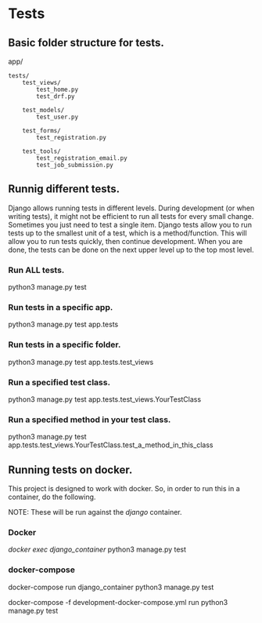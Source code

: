 # Tests

## Basic folder structure for tests.

app/
    
    tests/
        test_views/
            test_home.py
            test_drf.py

        test_models/
            test_user.py

        test_forms/
            test_registration.py

        test_tools/
            test_registration_email.py
            test_job_submission.py

## Runnig different tests.

Django allows running tests in different levels. During development (or when writing tests), it might not be efficient to run all tests for every small change. Sometimes you just need to test a single item. Django tests allow you to run tests up to the smallest unit of a test, which is a method/function. This will allow you to run tests quickly, then continue development. When you are done, the tests can be done on the next upper level up to the top most level.

### Run ALL tests.

python3 manage.py test

### Run tests in a specific app.

python3 manage.py test app.tests

### Run tests in a specific folder.

python3 manage.py test app.tests.test_views

### Run a specified test class.

python3 manage.py test app.tests.test_views.YourTestClass

### Run a specified method in your test class.

python3 manage.py test app.tests.test_views.YourTestClass.test_a_method_in_this_class

## Running tests on docker.

This project is designed to work with docker. So, in order to run this in a container, do the following.

NOTE: These will be run against the *django* container.

### Docker

*docker exec django_container* python3 manage.py test

### docker-compose

docker-compose run django_container python3 manage.py test

docker-compose -f development-docker-compose.yml run python3 manage.py test